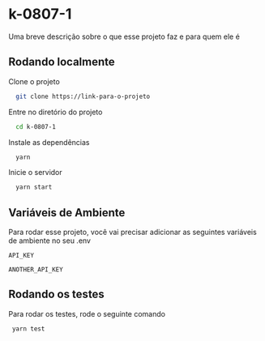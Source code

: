 # k-0807-1

Uma breve descrição sobre o que esse projeto faz e para quem ele é


## Rodando localmente

Clone o projeto

```bash
  git clone https://link-para-o-projeto
```

Entre no diretório do projeto

```bash
  cd k-0807-1
```

Instale as dependências

```bash
  yarn 
```

Inicie o servidor

```bash
  yarn start
```


## Variáveis de Ambiente

Para rodar esse projeto, você vai precisar adicionar as seguintes variáveis de ambiente no seu .env

`API_KEY`

`ANOTHER_API_KEY`


## Rodando os testes

Para rodar os testes, rode o seguinte comando

```bash
 yarn test
```


